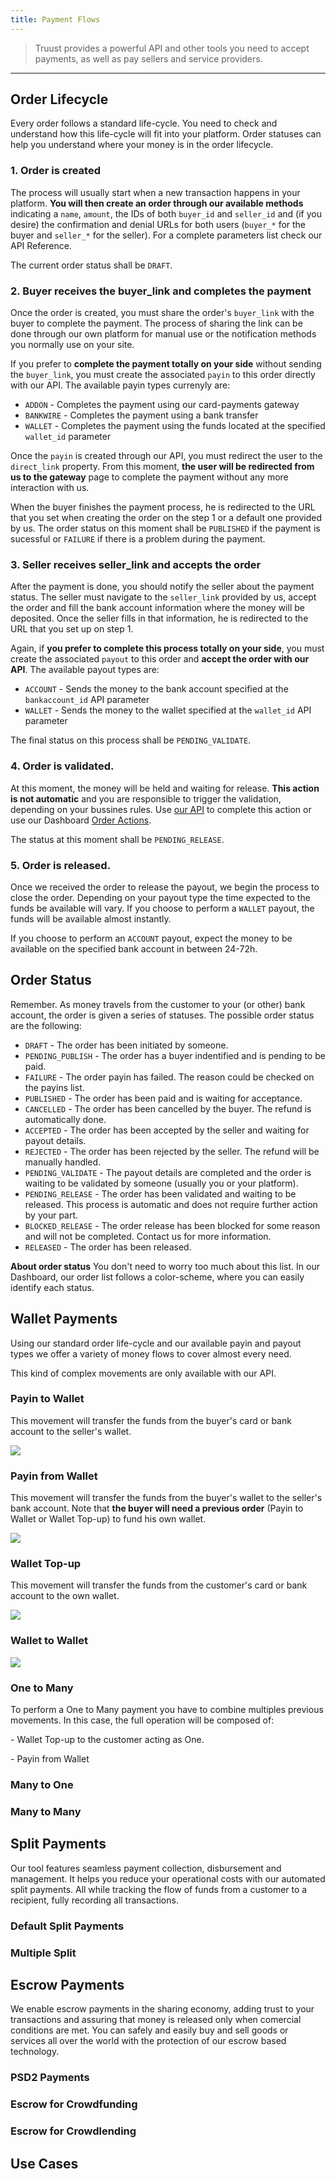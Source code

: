 ```yaml
---
title: Payment Flows
---
```

> Truust provides a powerful API and other tools you need to accept payments, as well as pay sellers and service providers.

- - -

## Order Lifecycle

Every order follows a standard life-cycle. You need to check and understand how this life-cycle will fit into your platform. Order statuses can help you understand where your money is in the order lifecycle.

### 1. Order is created

The process will usually start when a new transaction happens in your platform. **You will then create an order through our available methods** indicating a `name`, `amount`, the IDs of both `buyer_id` and `seller_id` and (if you desire) the confirmation and denial URLs for both users (`buyer_*` for the buyer and `seller_*` for the seller). For a complete parameters list check our API Reference.

The current order status shall be `DRAFT`.

### 2. Buyer receives the buyer_link and completes the payment

Once the order is created, you must share the order's `buyer_link` with the buyer to complete the payment. The process of sharing the link can be done through our own platform for manual use or the notification methods you normally use on your site.

If you prefer to **complete the payment totally on your side** without sending the `buyer_link`, you must create the associated `payin` to this order directly with our API. The available payin types currenyly are:

* `ADDON` - Completes the payment using our card-payments gateway
* `BANKWIRE` - Completes the payment using a bank transfer
* `WALLET` - Completes the payment using the funds located at the specified `wallet_id` parameter

Once the `payin` is created through our API, you must redirect the user to the `direct_link` property. From this moment, **the user will be redirected from us to the gateway** page to complete the payment without any more interaction with us.

When the buyer finishes the payment process, he is redirected to the URL that you set when creating the order on the step 1 or a default one provided by us. The order status on this moment shall be `PUBLISHED` if the payment is sucessful or `FAILURE` if there is a problem during the payment.

### 3. Seller receives seller_link and accepts the order

After the payment is done, you should notify the seller about the payment status. The seller must navigate to the `seller_link` provided by us, accept the order and fill the bank account information where the money will be deposited. Once the seller fills in that information, he is redirected to the URL that you set up on step 1.

Again, if **you prefer to complete this process totally on your side**, you must create the associated `payout` to this order and **accept the order with our API**. The available payout types are:

* `ACCOUNT` - Sends the money to the bank account specified at the `bankaccount_id` API parameter
* `WALLET` - Sends the money to the wallet specified at the `wallet_id` API parameter

The final status on this process shall be `PENDING_VALIDATE`.

### 4. Order is validated.

At this moment, the money will be held and waiting for release. **This action is not automatic** and you are responsible to trigger the validation, depending on your bussines rules. Use [our API](/developers) to complete this action or use our Dashboard [Order Actions](/dashboard#orderactions).

The status at this moment shall be `PENDING_RELEASE`.

### 5. Order is released.

Once we received the order to release the payout, we begin the process to close the order. Depending on your payout type the time expected to the funds be available will vary. If you choose to perform a `WALLET` payout, the funds will be available almost instantly.

If you choose to perform an `ACCOUNT` payout, expect the money to be available on the specified bank account in between 24-72h.

## Order Status

Remember. As money travels from the customer to your (or other) bank account, the order is given a series of statuses. The possible order status are the following:

* `DRAFT` - The order has been initiated by someone.
* `PENDING_PUBLISH` - The order has a buyer indentified and is pending to be paid.
* `FAILURE` - The order payin has failed. The reason could be checked on the payins list.
* `PUBLISHED` - The order has been paid and is waiting for acceptance.
* `CANCELLED` - The order has been cancelled by the buyer. The refund is automatically done.
* `ACCEPTED` - The order has been accepted by the seller and waiting for payout details.
* `REJECTED` - The order has been rejected by the seller. The refund will be manually handled.
* `PENDING_VALIDATE` - The payout details are completed and the order is waiting to be validated by someone (usually you or your platform).
* `PENDING_RELEASE` - The order has been validated and waiting to be released. This process is automatic and does not require further action by your part.
* `BLOCKED_RELEASE` - The order release has been blocked for some reason and will not be completed. Contact us for more information.
* `RELEASED` - The order has been released.

<div class="alert alert-info">

**About order status**
You don't need to worry too much about this list. In our Dashboard, our order list follows a color-scheme, where you can easily identify each status.

</div>

## Wallet Payments

Using our standard order life-cycle and our available payin and payout types we offer a variety of money flows to cover almost every need.

This kind of complex movements are only available with our API.

### Payin to Wallet

This movement will transfer the funds from the buyer's card or bank account to the seller's wallet.

![](/assets/payintowallet.png)

### Payin from Wallet

This movement will transfer the funds from the buyer's wallet to the seller's bank account. Note that **the buyer will need a previous order** (Payin to Wallet or Wallet Top-up) to fund his own wallet.

![](/assets/payinfromwallet.png)

### Wallet Top-up

This movement will transfer the funds from the customer's card or bank account to the own wallet.

![](/assets/wallettopup.png)

### Wallet to Wallet

![](/assets/wallettowallet.png)

### One to Many

To perform a One to Many payment you have to combine multiples previous movements. In this case, the full operation will be composed of:

\- Wallet Top-up to the customer acting as One.

\- Payin from Wallet

### Many to One

### Many to Many

## Split Payments

Our tool features seamless payment collection, disbursement and management. It helps you reduce your operational costs with our automated split payments. All while tracking the flow of funds from a customer to a recipient, fully recording all transactions.

### Default Split Payments

### Multiple Split

## Escrow Payments

We enable escrow payments in the sharing economy, adding trust to your transactions and assuring that money is released only when comercial conditions are met. You can safely and easily buy and sell goods or services all over the world with the protection of our escrow based technology.

### PSD2 Payments

### Escrow for Crowdfunding

### Escrow for Crowdlending

## Use Cases
